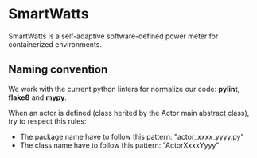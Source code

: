 # SmartWatts

SmartWatts is a self-adaptive software-defined power meter for containerized environments.

## Naming convention

We work with the current python linters for normalize our code: **pylint**, **flake8** and **mypy**.

When an actor is defined (class herited by the Actor main abstract class), try to respect this rules:
 - The package name have to follow this pattern: "actor_xxxx_yyyy.py"
 - The class name have to follow this pattern: "ActorXxxxYyyy"
